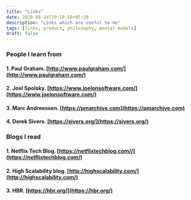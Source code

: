 ```yaml
---
title: "Links"
date: 2020-08-24T19:10:58+05:30
description: "Links which are useful to me"
tags: [links, product, philosophy, mental models]
draft: false
---
```


### People I learn from


#### 1. Paul Graham. [http://www.paulgraham.com/](http://www.paulgraham.com/)
#### 2. Joel Spolsky. [https://www.joelonsoftware.com/](https://www.joelonsoftware.com/)
#### 3. Marc Andreessen. [https://pmarchive.com](https://pmarchive.com)
#### 4. Derek Sivers. [https://sivers.org/](https://sivers.org/)


### Blogs I read

#### 1. Netflix Tech Blog. [https://netflixtechblog.com//](https://netflixtechblog.com/)
#### 2. High Scalability blog. [http://highscalability.com/](http://highscalability.com/)
#### 3. HBR. [https://hbr.org/](https://hbr.org/)

  
